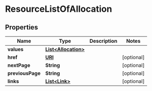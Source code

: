 

# ResourceListOfAllocation

## Properties

Name | Type | Description | Notes
------------ | ------------- | ------------- | -------------
**values** | [**List&lt;Allocation&gt;**](Allocation.md) |  | 
**href** | [**URI**](URI.md) |  |  [optional]
**nextPage** | **String** |  |  [optional]
**previousPage** | **String** |  |  [optional]
**links** | [**List&lt;Link&gt;**](Link.md) |  |  [optional]



